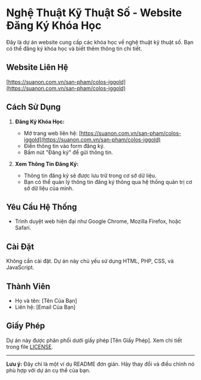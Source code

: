 

# Nghệ Thuật Kỹ Thuật Số - Website Đăng Ký Khóa Học

Đây là dự án website cung cấp các khóa học về nghệ thuật kỹ thuật số. Bạn có thể đăng ký khóa học và biết thêm thông tin chi tiết.

## Website Liên Hệ
[https://suanon.com.vn/san-pham/colos-iggold](https://suanon.com.vn/san-pham/colos-iggold)

## Cách Sử Dụng

1. **Đăng Ký Khóa Học:**
   - Mở trang web liên hệ: [https://suanon.com.vn/san-pham/colos-iggold](https://suanon.com.vn/san-pham/colos-iggold)
   - Điền thông tin vào form đăng ký.
   - Bấm nút "Đăng ký" để gửi thông tin.

2. **Xem Thông Tin Đăng Ký:**
   - Thông tin đăng ký sẽ được lưu trữ trong cơ sở dữ liệu.
   - Bạn có thể quản lý thông tin đăng ký thông qua hệ thống quản trị cơ sở dữ liệu của mình.

## Yêu Cầu Hệ Thống

- Trình duyệt web hiện đại như Google Chrome, Mozilla Firefox, hoặc Safari.

## Cài Đặt

Không cần cài đặt. Dự án này chủ yếu sử dụng HTML, PHP, CSS, và JavaScript.

## Thành Viên

- Họ và tên: [Tên Của Bạn]
- Liên hệ: [Email Của Bạn]

## Giấy Phép

Dự án này được phân phối dưới giấy phép [Tên Giấy Phép]. Xem chi tiết trong file [LICENSE](LICENSE).

---

**Lưu ý:** Đây chỉ là một ví dụ README đơn giản. Hãy thay đổi và điều chỉnh nó phù hợp với dự án cụ thể của bạn.
```
